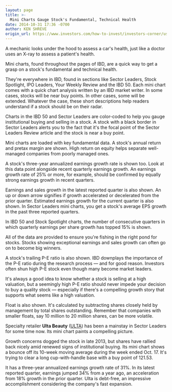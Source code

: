 ```yaml
---
layout: page
title: >-
  Mini Charts Gauge Stock's Fundamental, Technical Health
date: 2014-10-31 17:36 -0700
author: KEN SHREVE
origin_url: https://www.investors.com/how-to-invest/investors-corner/use-ibd-mini-charts-to-gauge-stock/
---
```


A mechanic looks under the hood to assess a car's health, just like a doctor uses an X-ray to assess a patient's health.

Mini charts, found throughout the pages of IBD, are a quick way to get a grasp on a stock's fundamental and technical health.

They're everywhere in IBD, found in sections like Sector Leaders, Stock Spotlight, IPO Leaders, Your Weekly Review and the IBD 50. Each mini chart comes with a quick chart analysis written by an IBD market writer. In some cases, stocks will be near buy points. In other cases, some will be extended. Whatever the case, these short descriptions help readers understand if a stock should be on their radar.

Charts in the IBD 50 and Sector Leaders are color-coded to help you gauge institutional buying and selling in a stock. A stock with a black border in Sector Leaders alerts you to the fact that it's the focal point of the Sector Leaders Review article and the stock is near a buy point.

Mini charts are loaded with key fundamental data. A stock's annual return and pretax margin are shown. High return on equity helps separate well-managed companies from poorly managed ones.

A stock's three-year annualized earnings growth rate is shown too. Look at this data point alongside recent quarterly earnings growth. An earnings growth rate of 25% or more, for example, should be confirmed by equally strong earnings growth in recent quarters.

Earnings and sales growth in the latest reported quarter is also shown. An up or down arrow signifies if growth accelerated or decelerated from the prior quarter. Estimated earnings growth for the current quarter is also shown. In Sector Leaders mini charts, you get a stock's average EPS growth in the past three reported quarters.

In IBD 50 and Stock Spotlight charts, the number of consecutive quarters in which quarterly earnings per share growth has topped 15% is shown.

All of the data are provided to ensure you're fishing in the right pond for stocks. Stocks showing exceptional earnings and sales growth can often go on to become big winners.

A stock's trailing P-E ratio is also shown. IBD downplays the importance of the P-E ratio during the research process — and for good reason. Investors often shun high P-E stock even though many become market leaders.

It's always a good idea to know whether a stock is selling at a high valuation, but a seemingly high P-E ratio should never impede your decision to buy a quality stock — especially if there's a compelling growth story that supports what seems like a high valuation.

Float is also shown. It's calculated by subtracting shares closely held by management by total shares outstanding. Remember that companies with smaller floats, say 10 million to 20 million shares, can be more volatile.

Specialty retailer **Ulta Beauty** ([ULTA](https://research.investors.com/quote.aspx?symbol=ULTA)) has been a mainstay in Sector Leaders for some time now. Its mini chart paints a compelling picture.

Growth concerns dogged the stock in late 2013, but shares have rallied back nicely amid renewed signs of institutional buying. Its mini chart shows a bounce off its 10-week moving average during the week ended Oct. 17. It's trying to clear a long cup-with-handle base with a buy point of 121.53.

It has a three-year annualized earnings growth rate of 31%. In its latest reported quarter, earnings jumped 34% from a year ago, an acceleration from 18% growth in the prior quarter. Ulta is debt-free, an impressive accomplishment considering the company's fast expansion.

